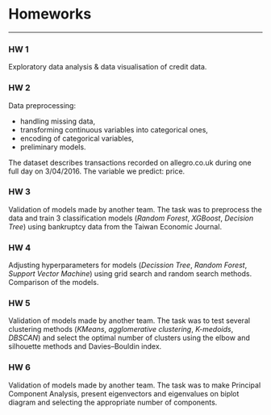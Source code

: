 # Homeworks

---

### HW 1
Exploratory data analysis & data visualisation of credit data.

### HW 2
Data preprocessing: 

* handling missing data, 
* transforming continuous variables into categorical ones, 
* encoding of categorical variables,
* preliminary models.

The dataset describes transactions recorded on allegro.co.uk during one full day on 3/04/2016. The variable we predict: price.

### HW 3
Validation of models made by another team. The task was to preprocess the data and train 3 classification models (*Random Forest*, *XGBoost*, *Decision Tree*) using bankruptcy data from the Taiwan Economic Journal.

### HW 4
Adjusting hyperparameters for models (*Decission Tree*, *Random Forest*, *Support Vector Machine*) using grid search and random search methods. Comparison of the models.

### HW 5
Validation of models made by another team. The task was to test several clustering methods (*KMeans*, *agglomerative clustering*, *K-medoids*, *DBSCAN*) and select the optimal number of clusters using the elbow and silhouette methods and Davies–Bouldin index.

### HW 6
Validation of models made by another team. The task was to make Principal Component Analysis, present eigenvectors and eigenvalues on biplot diagram and selecting the appropriate number of components. 
